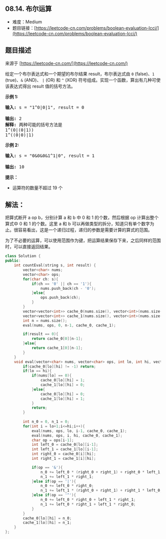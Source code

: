 ##  08.14. 布尔运算

- 难度：Medium
- 题目链接：[https://leetcode-cn.com/problems/boolean-evaluation-lcci/](https://leetcode-cn.com/problems/boolean-evaluation-lcci/)


## 题目描述

来源于 [https://leetcode-cn.com/](https://leetcode-cn.com/)

<p>给定一个布尔表达式和一个期望的布尔结果 result，布尔表达式由 <code>0</code> (false)、<code>1</code> (true)、<code>&amp;</code> (AND)、 <code>|</code> (OR) 和 <code>^</code> (XOR) 符号组成。实现一个函数，算出有几种可使该表达式得出 result 值的括号方法。</p>

<p><strong>示例 1:</strong></p>

<pre><strong>输入: </strong>s = &quot;1^0|0|1&quot;, result = 0

<strong>输出: </strong>2
<strong>解释:</strong>&nbsp;两种可能的括号方法是
1^(0|(0|1))
1^((0|0)|1)
</pre>

<p><strong>示例 2:</strong></p>

<pre><strong>输入: </strong>s = &quot;0&amp;0&amp;0&amp;1^1|0&quot;, result = 1

<strong>输出: </strong>10</pre>

<p><strong>提示：</strong></p>

<ul>
	<li>运算符的数量不超过 19 个</li>
</ul>


## 解法：

把算式断开 a op b，分别计算 a 和 b 中 0 和 1 的个数，然后根据 op 计算出整个算式中 0 和 1 的个数。这里 a 和 b 可以再做类型的拆分，知道只有单个数字为止。很容易看出，这是一个递归过程，递归的参数是需要计算的算式的范围。

为了不必要的运算，可以使用范围作为键，把运算结果保存下来，之后同样的范围时，可以直接返回结果。

```c++
class Solution {
public:
    int countEval(string s, int result) {
        vector<char> nums;
        vector<char> ops;
        for(char ch: s){
            if(ch == '0' || ch == '1'){
                nums.push_back(ch - '0');
            }else{
                ops.push_back(ch);
            }
        }
        vector<vector<int>> cache_0(nums.size(), vector<int>(nums.size(), -1));
        vector<vector<int>> cache_1(nums.size(), vector<int>(nums.size(), -1));
        int n = nums.size();
        eval(nums, ops, 0, n-1, cache_0, cache_1);

        if(result == 0){
            return cache_0[0][n-1];
        }else{
            return cache_1[0][n-1];
        }
    }
    void eval(vector<char> nums, vector<char> ops, int lo, int hi, vector<vector<int>>& cache_0, vector<vector<int>>& cache_1){
        if(cache_0[lo][hi] != -1) return;
        if(lo == hi){
            if(nums[lo] == 0){
                cache_0[lo][hi] = 1;
                cache_1[lo][hi] = 0; 
            }else{
                cache_0[lo][hi] = 0;
                cache_1[lo][hi] = 1; 
            }
            return;
        }
        
        int n_0 = 0, n_1 = 0;
        for(int i = lo+1;i<=hi;i++){
            eval(nums, ops, lo, i-1, cache_0, cache_1);
            eval(nums, ops, i, hi, cache_0, cache_1);
            char op = ops[i-1];
            int left_0 = cache_0[lo][i-1];
            int left_1 = cache_1[lo][i-1];
            int right_0 = cache_0[i][hi];
            int right_1 = cache_1[i][hi];

            if(op == '&'){
                n_0 += left_0 * (right_0 + right_1) + right_0 * left_1;
                n_1 += left_1 * right_1;
            }else if(op == '|'){
                n_0 += left_0 * right_0;
                n_1 += left_1 * (right_0 + right_1) + right_1 * left_0;
            }else if(op == '^'){
                n_0 += left_0 * right_0 + left_1 * right_1;
                n_1 += left_0 * right_1 + left_1 * right_0;
            }
        }
        cache_0[lo][hi] = n_0;
        cache_1[lo][hi] = n_1;
    }
};
```
